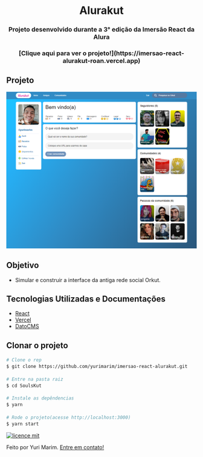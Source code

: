<h1 align="center">Alurakut</h1>
<h3 align="center">Projeto desenvolvido durante a 3° edição da Imersão React da Alura</h3>

<h3 align="center">
[Clique aqui para ver o projeto!](https://imersao-react-alurakut-roan.vercel.app) 
</h3>

## Projeto

![image info](./assets/img/alurakut.png)

## Objetivo

- Simular e construir a interface da antiga rede social Orkut.

## Tecnologias Utilizadas e Documentações

- [React](https://pt-br.reactjs.org/docs/getting-started.html)
- [Vercel](https://vercel.com/docs)
- [DatoCMS](https://www.datocms.com/docs)

## Clonar o projeto

```bash
# Clone o rep
$ git clone https://github.com/yurimarim/imersao-react-alurakut.git

# Entre na pasta raiz
$ cd SoulsKut

# Instale as depêndencias
$ yarn

# Rode o projeto(acesse http://localhost:3000)
$ yarn start
```

[![licence mit](https://img.shields.io/badge/licence-MIT-blue.svg?style=flat-square)](https://github.com/yurimarim/imersao-react-alurakut/blob/main/LICENSE.txt)

Feito por Yuri Marim. [Entre em contato!](https://www.linkedin.com/in/yuri-marim-6b6130197/)
